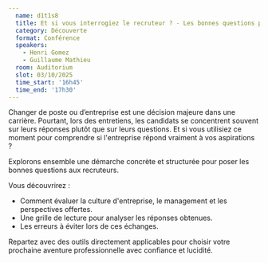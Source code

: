 ```yaml
---
  name: d1t1s8
  title: Et si vous interrogiez le recruteur ? - Les bonnes questions pour choisir votre prochaine aventure professionnelle
  category: Découverte
  format: Conférence
  speakers: 
    - Henri Gomez
    - Guillaume Mathieu
  room: Auditorium
  slot: 03/10/2025
  time_start: '16h45'
  time_end: '17h30'
---
```

Changer de poste ou d’entreprise est une décision majeure dans une carrière. Pourtant, lors des entretiens, les candidats se concentrent souvent sur leurs réponses plutôt que sur leurs questions. Et si vous utilisiez ce moment pour comprendre si l'entreprise répond vraiment à vos aspirations ?

Explorons ensemble une démarche concrète et structurée pour poser les bonnes questions aux recruteurs.

Vous découvrirez :

- Comment évaluer la culture d'entreprise, le management et les perspectives offertes.
- Une grille de lecture pour analyser les réponses obtenues.
- Les erreurs à éviter lors de ces échanges.

Repartez avec des outils directement applicables pour choisir votre prochaine aventure professionnelle avec confiance et lucidité.
